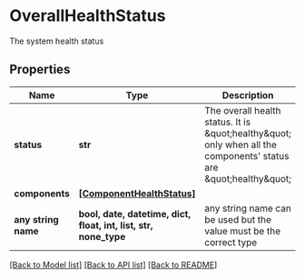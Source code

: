 # OverallHealthStatus

The system health status

## Properties
Name | Type | Description | Notes
------------ | ------------- | ------------- | -------------
**status** | **str** | The overall health status. It is \&quot;healthy\&quot; only when all the components&#39; status are \&quot;healthy\&quot; | [optional] 
**components** | [**[ComponentHealthStatus]**](ComponentHealthStatus.md) |  | [optional] 
**any string name** | **bool, date, datetime, dict, float, int, list, str, none_type** | any string name can be used but the value must be the correct type | [optional]

[[Back to Model list]](../README.md#documentation-for-models) [[Back to API list]](../README.md#documentation-for-api-endpoints) [[Back to README]](../README.md)


